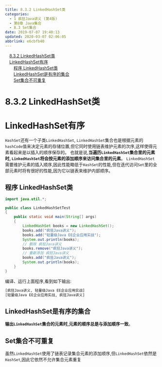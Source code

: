 ```yaml
---
title: 8.3.2 LinkedHashSet类
categories: 
  - 1 疯狂Java讲义 (第4版)
  - 第8章 Java集合
  - 8.3 Set集合
date: 2019-07-07 19:40:13
updated: 2020-03-07 02:06:05
abbrlink: e6cbfb40
---
```

<div id='my_toc'><a href="/JavaReadingNotes/e6cbfb40/#8-3-2-LinkedHashSet类" class="header_1">8.3.2 LinkedHashSet类</a>&nbsp;<br><a href="/JavaReadingNotes/e6cbfb40/#LinkedHashSet有序" class="header_1">LinkedHashSet有序</a>&nbsp;<br><a href="/JavaReadingNotes/e6cbfb40/#程序-LinkedHashSet类" class="header_2">程序 LinkedHashSet类</a>&nbsp;<br><a href="/JavaReadingNotes/e6cbfb40/#LinkedHashSet是有序的集合" class="header_2">LinkedHashSet是有序的集合</a>&nbsp;<br><a href="/JavaReadingNotes/e6cbfb40/#Set集合不可重复" class="header_2">Set集合不可重复</a>&nbsp;<br></div>
<style>.header_1{margin-left: 1em;}.header_2{margin-left: 2em;}.header_3{margin-left: 3em;}.header_4{margin-left: 4em;}.header_5{margin-left: 5em;}.header_6{margin-left: 6em;}</style>
<!--more-->
<script>if (navigator.platform.search('arm')==-1){document.getElementById('my_toc').style.display = 'none';}var e,p = document.getElementsByTagName('p');while (p.length>0) {e = p[0];e.parentElement.removeChild(e);}</script>

<!--end-->
<!--SSTStart-->
# 8.3.2 LinkedHashSet类
# LinkedHashSet有序
`HashSet`还有一个子类`LinkedHashSet`, `LinkedHashSet`集合也是根据元素的`hashCode`值来决定元素的存储位置,但它同时使用链表维护元素的次序,这样使得元素看起来是以插入的顺序保存的。
也就是说,**当遍历`LinkedHashSet`集合里的元素时, `LinkedHashSet`将会按元素的添加顺序来访问集合里的元素**。
`LinkedHashSet`需要维护元素的插入顺序,因此性能略低于`HashSet`的性能,但在迭代访问`Set`里的全部元素时将有很好的性能,因为它以链表来维护内部顺序。
## 程序 LinkedHashSet类
```java
import java.util.*;

public class LinkedHashSetTest
{
    public static void main(String[] args)
    {
        LinkedHashSet books = new LinkedHashSet();
        books.add("疯狂Java讲义");
        books.add("轻量级Java EE企业应用实战");
        System.out.println(books);
        // 删除 疯狂Java讲义
        books.remove("疯狂Java讲义");
        // 重新添加 疯狂Java讲义
        books.add("疯狂Java讲义");
        System.out.println(books);
    }
}
```
编译、运行上面程序,看到如下输出:
```cmd
[疯狂Java讲义, 轻量级Java EE企业应用实战]
[轻量级Java EE企业应用实战, 疯狂Java讲义]
```
## LinkedHashSet是有序的集合
**输出`LinkedHashSet`集合的元素时,元素的顺序总是与添加顺序一致**。
## Set集合不可重复
虽然`LinkedHashSet`使用了链表记录集合元素的添加顺序,但`LinkedHashSet`依然是`HashSet`,因此它依然不允许集合元素重复
<!--SSTStop-->
